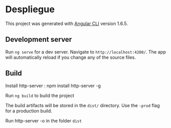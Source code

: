# Despliegue

This project was generated with [Angular CLI](https://github.com/angular/angular-cli) version 1.6.5.

## Development server

Run `ng serve` for a dev server. Navigate to `http://localhost:4200/`. The app will automatically reload if you change any of the source files.

## Build

Install http-server : npm install http-server -g

Run `ng build` to build the project

The build artifacts will be stored in the `dist/` directory. Use the `-prod` flag for a production build.

Run http-server -o in the folder `dist`



